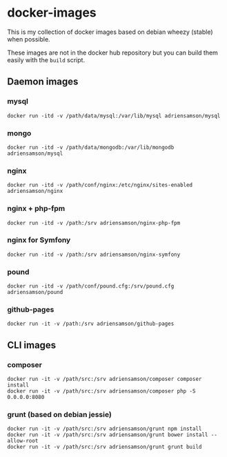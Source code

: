 # docker-images

This is my collection of docker images based on debian wheezy (stable) when possible.

These images are not in the docker hub repository but you can build them easily with the `build` script.

## Daemon images

### mysql

```
docker run -itd -v /path/data/mysql:/var/lib/mysql adriensamson/mysql
```

### mongo

```
docker run -itd -v /path/data/mongodb:/var/lib/mongodb adriensamson/mysql
```

### nginx

```
docker run -itd -v /path/conf/nginx:/etc/nginx/sites-enabled adriensamson/nginx
```

### nginx + php-fpm

```
docker run -itd -v /path:/srv adriensamson/nginx-php-fpm
```

### nginx for Symfony

```
docker run -itd -v /path:/srv adriensamson/nginx-symfony
```

### pound

```
docker run -itd -v /path/conf/pound.cfg:/srv/pound.cfg adriensamson/pound
```

### github-pages

```
docker run -it -v /path:/srv adriensamson/github-pages
```

## CLI images

### composer

```
docker run -it -v /path/src:/srv adriensamson/composer composer install
docker run -it -v /path/src:/srv adriensamson/composer php -S 0.0.0.0:8080
```

### grunt (based on debian jessie)

```
docker run -it -v /path/src:/srv adriensamson/grunt npm install
docker run -it -v /path/src:/srv adriensamson/grunt bower install --allow-root
docker run -it -v /path/src:/srv adriensamson/grunt grunt build
```
